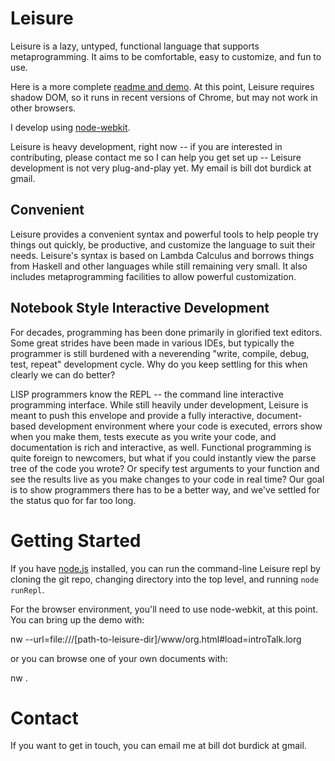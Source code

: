 # Leisure

Leisure is a lazy, untyped, functional language that supports metaprogramming.  It aims to be comfortable,
easy to customize, and fun to use.

Here is a more complete [readme and demo](http://textcraft.org/calc/org.html#load=introTalk.lorg).  At this point, Leisure requires shadow DOM, so it runs in recent versions of Chrome, but may not work in other browsers.

I develop using [node-webkit](https://github.com/rogerwang/node-webkit).

Leisure is heavy development, right now -- if you are interested in contributing, please contact me so I can help you get set up -- Leisure development is not very plug-and-play yet.  My email is bill dot burdick at gmail.

## Convenient
Leisure provides a convenient syntax and powerful tools to help people try things out quickly, be productive, and customize the language to suit their needs.
Leisure's syntax is based on Lambda Calculus and borrows things from Haskell and other languages while still remaining very small.  It also includes metaprogramming
facilities to allow powerful customization.

## Notebook Style Interactive Development

For decades, programming has been done primarily in glorified text editors.  Some great strides have been made in various IDEs, but typically the
programmer is still burdened with a neverending "write, compile, debug, test, repeat" development cycle.  Why do you keep settling for this when
clearly we can do better?

LISP programmers know the REPL -- the command line interactive programming interface.  While still heavily under development, Leisure is meant to push this
envelope and provide a fully interactive, document-based development environment where
your code is executed, errors show when you make them, tests execute as you write your code, and documentation is rich and interactive, as well.
Functional programming is quite foreign to newcomers, but what if you could
instantly view the parse tree of the code you wrote? Or specify test arguments to your function and see the results live as you make
changes to your code in real time?  Our goal is to show programmers there has to be a better way, and we've settled for the status quo for far too long.

# Getting Started

If you have [node.js](http://nodejs.org/) installed, you can run the command-line Leisure repl by cloning the git repo, changing directory into the top level, and running `node runRepl`.

For the browser environment, you'll need to use node-webkit, at this point.  You can bring up the demo with:

nw --url=file:///[path-to-leisure-dir]/www/org.html#load=introTalk.lorg

or you can browse one of your own documents with:

nw .

# Contact
If you want to get in touch, you can email me at bill dot burdick at gmail.

